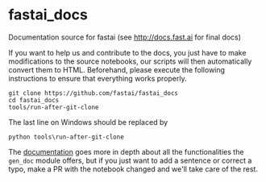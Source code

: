 # fastai_docs
Documentation source for fastai (see http://docs.fast.ai for final docs)

If you want to help us and contribute to the docs, you just have to make modifications to the source notebooks, our scripts will then automatically convert them to HTML. Beforehand, please execute the following instructions to ensure that everything works properly.
```
git clone https://github.com/fastai/fastai_docs
cd fastai_docs
tools/run-after-git-clone
```
The last line on Windows should be replaced by
```
python tools\run-after-git-clone
```
The [documentation](http://docs.fast.ai/gen_doc.html#Process-for-contributing-to-the-docs) goes more in depth about all the functionalities the `gen_doc` module offers, but if you just want to add a sentence or correct a typo, make a PR with the notebook changed and we'll take care of the rest.
